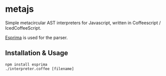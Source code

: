 metajs
======

Simple metacircular AST interpreters for Javascript, written in Coffeescript /
IcedCoffeeScript.

[Esprima][1] is used for the parser.

Installation & Usage
--------------------

    npm install esprima
    ./interpreter.coffee [filename]

[1]: http://esprima.org/
